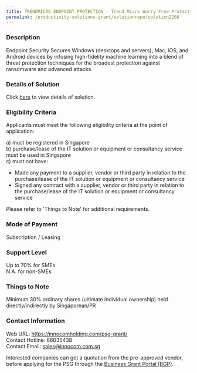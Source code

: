 ```yaml
---
title: TRENDMICRO ENDPOINT PROTECTION - Trend Micro Worry Free Protection -10 Licences
permalink: /productivity-solutions-grant/solutionrepo/solution2266
---
```


### Description

Endpoint Security
Secures Windows (desktops and servers), Mac, iOS, and Android devices by infusing high-fidelity machine learning into a blend of threat protection techniques for the broadest protection against ransomware and advanced attacks

### Details of Solution

Click <a href='https://www.gobusiness.gov.sg/images/psg/InnocomTrendmicro20200707_Desensitised_Annex_3_Part_1.pdf' target='_blank' rel='noopener'>here</a> to view details of solution.

### Eligibility Criteria

Applicants must meet the following eligibility criteria at the point of application:

a) must be registered in Singapore <br>
b) purchase/lease of the IT solution or equipment or consultancy service must be used in Singapore <br>
c) must not have:
- Made any payment to a supplier, vendor or third party in relation to the purchase/lease of the IT solution or equipment or consultancy service
- Signed any contract with a supplier, vendor or third party in relation to the purchase/lease of the IT solution or equipment or consultancy service

Please refer to 'Things to Note' for additional requirements.

### Mode of Payment
Subscription / Leasing

### Support Level
Up to 70% for SMEs <br>
N.A. for non-SMEs

### Things to Note
Minimum 30% ordinary shares (ultimate individual ownership) held directly/indirectly by Singaporean/PR

### Contact Information
Web URL: https://innocomholding.com/psg-grant/ <br>Contact Hotline: 66035438 <br>Contact Email: sales@innocom.com.sg <br>

Interested companies can get a quotation from the pre-approved vendor, before applying for the PSG through the <a target='_blank' rel='noopener' href='https://www.businessgrants.gov.sg/'>Business Grant Portal (BGP)</a>.
